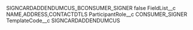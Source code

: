 <?xml version="1.0" encoding="UTF-8"?>
<CustomMetadata xmlns="http://soap.sforce.com/2006/04/metadata" xmlns:xsi="http://www.w3.org/2001/XMLSchema-instance" xmlns:xsd="http://www.w3.org/2001/XMLSchema">
    <label>SIGNCARDADDENDUMCUS_BCONSUMER_SIGNER</label>
    <protected>false</protected>
    <values>
        <field>FieldList__c</field>
        <value xsi:type="xsd:string">NAME,ADDRESS,CONTACTDTLS</value>
    </values>
    <values>
        <field>ParticipantRole__c</field>
        <value xsi:type="xsd:string">CONSUMER_SIGNER</value>
    </values>
    <values>
        <field>TemplateCode__c</field>
        <value xsi:type="xsd:string">SIGNCARDADDENDUMCUS</value>
    </values>
</CustomMetadata>
